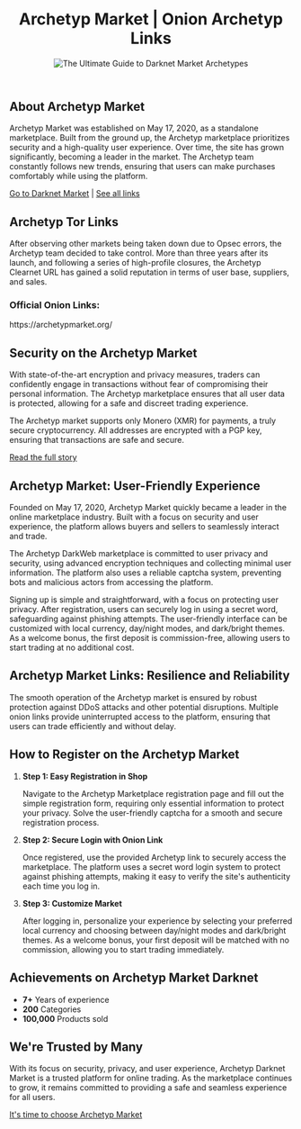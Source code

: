 <body>
    <header>
        <h1>Archetyp Market | Onion Archetyp Links</h1>
      <p><img src="https://img.freepik.com/free-photo/futurism-perspective-digital-nomads-lifestyle_23-2151252417.jpg?semt=ais_hybrid" alt="The Ultimate Guide to Darknet Market Archetypes" title="The Definitive Handbook on Darknet Market Archetypes" /></p>
    </header>
    <section>
        <h2>About Archetyp Market</h2>
        <p>
            Archetyp Market was established on May 17, 2020, as a standalone marketplace. Built from the ground up, the Archetyp marketplace prioritizes security and a high-quality user experience. Over time, the site has grown significantly, becoming a leader in the market. The Archetyp team constantly follows new trends, ensuring that users can make purchases comfortably while using the platform.
        </p>
        <a href="https://archetypmarket.org/">Go to Darknet Market</a> | <a href="https://archetypmarket.org/">See all links</a>
    </section>
    <section>
        <h2>Archetyp Tor Links</h2>
        <p>
            After observing other markets being taken down due to Opsec errors, the Archetyp team decided to take control. More than three years after its launch, and following a series of high-profile closures, the Archetyp Clearnet URL has gained a solid reputation in terms of user base, suppliers, and sales.
        </p>
        <h3>Official Onion Links:</h3>
        https://archetypmarket.org/
    </section>
    <section>
        <h2>Security on the Archetyp Market</h2>
        <p>
            With state-of-the-art encryption and privacy measures, traders can confidently engage in transactions without fear of compromising their personal information. The Archetyp marketplace ensures that all user data is protected, allowing for a safe and discreet trading experience.
        </p>
        <p>
            The Archetyp market supports only Monero (XMR) for payments, a truly secure cryptocurrency. All addresses are encrypted with a PGP key, ensuring that transactions are safe and secure.
        </p>
        <a href="https://archetypmarket.org/">Read the full story</a>
    </section>
    <section>
        <h2>Archetyp Market: User-Friendly Experience</h2>
        <p>
            Founded on May 17, 2020, Archetyp Market quickly became a leader in the online marketplace industry. Built with a focus on security and user experience, the platform allows buyers and sellers to seamlessly interact and trade.
        </p>
        <p>
            The Archetyp DarkWeb marketplace is committed to user privacy and security, using advanced encryption techniques and collecting minimal user information. The platform also uses a reliable captcha system, preventing bots and malicious actors from accessing the platform.
        </p>
        <p>
            Signing up is simple and straightforward, with a focus on protecting user privacy. After registration, users can securely log in using a secret word, safeguarding against phishing attempts. The user-friendly interface can be customized with local currency, day/night modes, and dark/bright themes. As a welcome bonus, the first deposit is commission-free, allowing users to start trading at no additional cost.
        </p>
    </section>
    <section>
        <h2>Archetyp Market Links: Resilience and Reliability</h2>
        <p>
            The smooth operation of the Archetyp market is ensured by robust protection against DDoS attacks and other potential disruptions. Multiple onion links provide uninterrupted access to the platform, ensuring that users can trade efficiently and without delay.
        </p>
    </section>
    <section>
        <h2>How to Register on the Archetyp Market</h2>
        <ol>
            <li>
                <strong>Step 1: Easy Registration in Shop</strong>
                <p>
                    Navigate to the Archetyp Marketplace registration page and fill out the simple registration form, requiring only essential information to protect your privacy. Solve the user-friendly captcha for a smooth and secure registration process.
                </p>
            </li>
            <li>
                <strong>Step 2: Secure Login with Onion Link</strong>
                <p>
                    Once registered, use the provided Archetyp link to securely access the marketplace. The platform uses a secret word login system to protect against phishing attempts, making it easy to verify the site's authenticity each time you log in.
                </p>
            </li>
            <li>
                <strong>Step 3: Customize Market</strong>
                <p>
                    After logging in, personalize your experience by selecting your preferred local currency and choosing between day/night modes and dark/bright themes. As a welcome bonus, your first deposit will be matched with no commission, allowing you to start trading immediately.
                </p>
            </li>
        </ol>
    </section>
    <section>
        <h2>Achievements on Archetyp Market Darknet</h2>
        <ul>
            <li><strong>7+</strong> Years of experience</li>
            <li><strong>200</strong> Categories</li>
            <li><strong>100,000</strong> Products sold</li>
        </ul>
    </section>
    <footer>
        <h2>We're Trusted by Many</h2>
        <p>With its focus on security, privacy, and user experience, Archetyp Darknet Market is a trusted platform for online trading. As the marketplace continues to grow, it remains committed to providing a safe and seamless experience for all users.</p>
        <p><a href="#">It's time to choose Archetyp Market</a></p>
    </footer>
</body>
